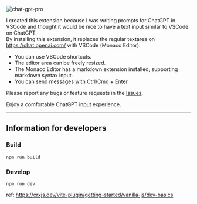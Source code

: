 ![chat-gpt-pro](https://user-images.githubusercontent.com/24843808/235703116-edf34df5-a4f8-4751-a586-9410b28e7f0e.gif)

I created this extension because I was writing prompts for ChatGPT in VSCode and thought it would be nice to have a text input similar to VSCode on ChatGPT.  
By installing this extension, it replaces the regular textarea on https://chat.openai.com/ with VSCode (Monaco Editor).

- You can use VSCode shortcuts.
- The editor area can be freely resized.
- The Monaco Editor has a markdown extension installed, supporting markdown syntax input.
- You can send messages with Ctrl/Cmd + Enter.

Please report any bugs or feature requests in the [Issues](https://github.com/hand-dot/chat-gpt-pro/issues).

Enjoy a comfortable ChatGPT input experience.

---

## Information for developers

### Build 
```
npm run build
```

### Develop
```
npm run dev
```
ref: https://crxjs.dev/vite-plugin/getting-started/vanilla-js/dev-basics